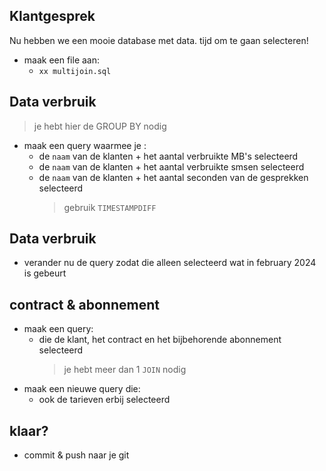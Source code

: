 ## Klantgesprek

Nu hebben we een mooie database met data.
tijd om te gaan selecteren!

- maak een file aan:
    - `xx multijoin.sql`

## Data verbruik

> je hebt hier de GROUP BY nodig

- maak een query waarmee je :
    - de `naam` van de klanten + het aantal verbruikte MB's selecteerd
    - de `naam` van de klanten + het aantal verbruikte smsen selecteerd    
    - de `naam` van de klanten + het aantal seconden van de gesprekken selecteerd
        > gebruik `TIMESTAMPDIFF`

## Data verbruik

- verander nu de query zodat die alleen selecteerd wat in february 2024 is gebeurt

## contract & abonnement

- maak een query:
    - die de klant, het contract en het bijbehorende abonnement selecteerd
        > je hebt meer dan 1 `JOIN` nodig
- maak een nieuwe query die:
    - ook de tarieven erbij selecteerd


## klaar?

- commit & push naar je git